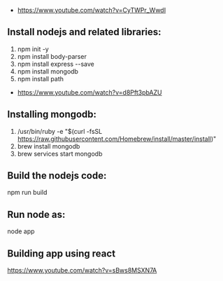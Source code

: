 - https://www.youtube.com/watch?v=CyTWPr_WwdI

## Install nodejs and related libraries:
1. npm init -y
2. npm install body-parser
3. npm install express --save
4. npm install mongodb
5. npm install path

- https://www.youtube.com/watch?v=d8Pft3pbAZU

## Installing mongodb:
1. /usr/bin/ruby -e "$(curl -fsSL https://raw.githubusercontent.com/Homebrew/install/master/install)"
2. brew install mongodb
3. brew services start mongodb

## Build the nodejs code:
npm run build

## Run node as:
node app

## Building app using react
https://www.youtube.com/watch?v=sBws8MSXN7A

